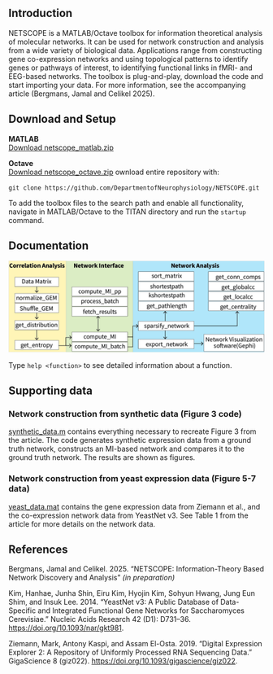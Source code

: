 ## Introduction
NETSCOPE is a MATLAB/Octave toolbox for information theoretical analysis of molecular networks. It can be used for network construction and analysis from a wide variety of biological data. Applications range from constructing gene co-expression networks and using topological patterns to identify genes or pathways of interest, to identifying functional links in fMRI- and EEG-based networks. The toolbox is plug-and-play, download the code and start importing your data. For more information, see the accompanying article (Bergmans, Jamal and Celikel 2025).

## Download and Setup
**MATLAB**  
[Download netscope_matlab.zip](https://github.com/DepartmentofNeurophysiology/TITAN/blob/master/Releases/netscope_matlab.zip?raw=true)

**Octave**  
[Download netscope_octave.zip](https://github.com/DepartmentofNeurophysiology/TITAN/blob/master/Releases/netscope_octave.zip?raw=true)
ownload entire repository with:
```shell
git clone https://github.com/DepartmentofNeurophysiology/NETSCOPE.git
```

To add the toolbox files to the search path and enable all functionality, navigate in MATLAB/Octave to the TITAN directory and run the `startup` command.

## Documentation
![Workflow](https://github.com/DepartmentofNeurophysiology/NETSCOPE/blob/master/Documentation/workflow.png)


Type `help <function>` to see detailed information about a function.

## Supporting data
### Network construction from synthetic data (Figure 3 code)
[synthetic_data.m](synthetic_data.m) contains everything necessary to recreate Figure 3 from the article. The code generates synthetic expression data from a ground truth network, constructs an MI-based network and compares it to the ground truth network. The results are shown as figures.

### Network construction from yeast expression data (Figure 5-7 data)
[yeast_data.mat](yeast_data.mat) contains the gene expression data from Ziemann et al., and the co-expression network data from YeastNet v3. See Table 1 from the article for more details on the network data.

## References
Bergmans, Jamal and Celikel. 2025. “NETSCOPE: Information-Theory Based Network Discovery and Analysis” *(in preparation)*

Kim, Hanhae, Junha Shin, Eiru Kim, Hyojin Kim, Sohyun Hwang, Jung Eun Shim, and Insuk Lee. 2014. “YeastNet v3: A Public Database of Data-Specific and Integrated Functional Gene Networks for Saccharomyces Cerevisiae.” Nucleic Acids Research 42 (D1): D731–36. https://doi.org/10.1093/nar/gkt981.

Ziemann, Mark, Antony Kaspi, and Assam El-Osta. 2019. “Digital Expression Explorer 2: A Repository of Uniformly Processed RNA Sequencing Data.” GigaScience 8 (giz022). https://doi.org/10.1093/gigascience/giz022.
